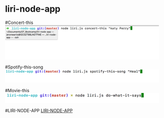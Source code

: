 # liri-node-app

#Concert-this
![Concert-this](https://github.com/jeromeartis/liri-node-app/blob/master/concert-this.png)


#Spotify-this-song
![Spotify-this-song](https://github.com/jeromeartis/liri-node-app/blob/master/spotify-this-song.png)


#Movie-this  
![do-what-it-says](https://github.com/jeromeartis/liri-node-app/blob/master/do-what-it-says.png)



#LIRI-NODE-APP
[LIRI-NODE-APP](https://github.com/jeromeartis/liri-node-app/blob/master/liri.webm)
